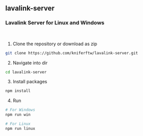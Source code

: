 ## lavalink-server
### Lavalink Server for Linux and Windows
<br>

1. Clone the repository or download as zip

```bash
git clone https://github.com/kniferftw/lavalink-server.git
```

2. Navigate into dir 

```bash
cd lavalink-server
```

3. Install packages

```bash
npm install
```

4. Run

```bash
# For Windows
npm run win

# For Linux
npm run linux
```
